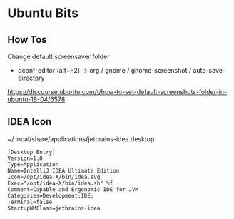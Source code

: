 # Ubuntu Bits

## How Tos

Change default screensaver folder

  - dconf-editor (alt+F2) -> org / gnome / gnome-screenshot / auto-save-directory

https://discourse.ubuntu.com/t/how-to-set-default-screenshots-folder-in-ubuntu-18-04/6578

## IDEA Icon

~/.local/share/applications/jetbrains-idea.desktop
```
[Desktop Entry]
Version=1.0
Type=Application
Name=IntelliJ IDEA Ultimate Edition
Icon=/opt/idea-X/bin/idea.svg
Exec="/opt/idea-X/bin/idea.sh" %f
Comment=Capable and Ergonomic IDE for JVM
Categories=Development;IDE;
Terminal=false
StartupWMClass=jetbrains-idea
```
